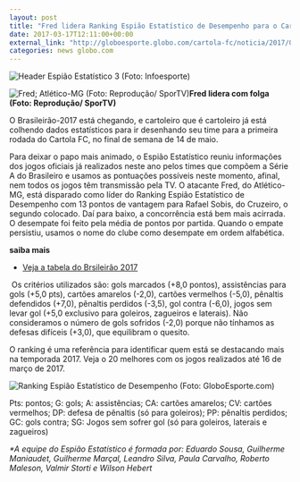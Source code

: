 ```yaml
---
layout: post
title: "Fred lidera Ranking Espião Estatístico de Desempenho para o Cartola FC"
date: 2017-03-17T12:11:00+00:00
external_link: "http://globoesporte.globo.com/cartola-fc/noticia/2017/03/fred-lidera-ranking-espiao-estatistico-de-desempenho-para-o-cartola-fc.html"
categories: news globo.com
---
```

 ![Header Espião Estatístico 3 (Foto: Infoesporte)](http://s2.glbimg.com/k1TfjeY8ikkY_MHGQ-xKEcbthkU=/0x0:689x103/689x103/s.glbimg.com/es/ge/f/original/2014/05/01/header-espiao-estatistico-3.jpg "Header Espião Estatístico 3 (Foto: Infoesporte)")  

 ![Fred; Atlético-MG (Foto: Reprodução/ SporTV)](http://s2.glbimg.com/TQW6_4oKG4Xjf5WkCsZkAmVcIzQ=/259x130:1352x1080/300x261/s.glbimg.com/es/ge/f/original/2017/03/13/frame_fred.jpg "Fred; Atlético-MG (Foto: Reprodução/ SporTV)")**Fred lidera com&nbsp;folga (Foto: Reprodução/ SporTV)**

O Brasileirão-2017 está chegando, e cartoleiro que é cartoleiro já está colhendo dados estatísticos para ir desenhando seu time para a primeira rodada do Cartola FC, no final de semana de 14 de maio.

Para deixar o papo mais animado, o Espião Estatístico reuniu informações dos jogos oficiais já realizados neste ano pelos times que compõem a Série A do Brasileiro e usamos as pontuações possíveis neste momento, afinal, nem todos os jogos têm transmissão pela TV. O atacante Fred, do Atlético-MG, está disparado como líder do Ranking Espião Estatístico de Desempenho com 13 pontos de vantagem para Rafael Sobis, do Cruzeiro, o segundo colocado. Daí para baixo, a concorrência está bem mais acirrada. O desempate foi feito pela média de pontos por partida. Quando o empate persistiu, usamos o nome do clube como desempate em ordem alfabética.

**saiba mais**
- [Veja a tabela do Brsileirão 2017](http://globoesporte.globo.com/futebol/brasileirao-serie-a/)

&nbsp;Os critérios utilizados são: gols marcados (+8,0 pontos), assistências para gols (+5,0 pts), cartões amarelos (-2,0), cartões vermelhos (-5,0), pênaltis defendidos (+7,0), pênaltis perdidos (-3,5), gol contra (-6,0), jogos sem levar gol (+5,0 exclusivo para goleiros, zagueiros e laterais). Não consideramos o número de gols sofridos (-2,0) porque não tínhamos as defesas difíceis (+3,0), que equilibram o quesito.

O ranking é uma referência para identificar quem está se destacando mais na temporada 2017. Veja o 20 melhores com os jogos realizados até 16 de março de 2017.

 ![Ranking Espião Estatístico de Desempenho (Foto: GloboEsporte.com)](http://s2.glbimg.com/AuXzz_M9t9EPMbycHUecFro2_20=/0x0:690x850/690x850/s.glbimg.com/es/ge/f/original/2017/03/17/ranking_espiao_estatistico_de_desempenho_17_mar_17.png "Ranking Espião Estatístico de Desempenho (Foto: GloboEsporte.com)")  

Pts: pontos; G: gols; A: assistências; CA: cartões amarelos; CV: cartões vermelhos; DP: defesa de pênaltis (só para goleiros); PP: pênaltis perdidos; GC: gols contra; SG: Jogos sem sofrer gol (só para goleiros, laterais e zagueiros)

_\*A equipe do Espião Estatístico é formada por: Eduardo Sousa, Guilherme Maniaudet, Guilherme Marçal, Leandro Silva, Paula Carvalho, Roberto Maleson, Valmir Storti e Wilson Hebert_

